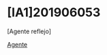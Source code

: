 # [IA1]201906053

[Agente reflejo] 

[Agente](https://github.com/rodrigo-rodas-126/-IA1-201906053/01_agente_reflejo.html)
